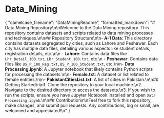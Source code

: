 # Data_Mining
{
  "camelcase_filename": "DataMiningReadme",
  "formatted_markdown": "# Data Mining Repository\n\nWelcome to the Data Mining repository. This repository contains datasets and scripts related to data mining processes and techniques.\n\n## Repository Structure\n\n- **A-1 Data**: This directory contains datasets segregated by cities, such as Lahore and Peshawar. Each city has multiple data files, detailing various aspects like student details, registration details, etc.\n\n  - **Lahore**: Contains data files like `Lhr_Detail_100.txt`, `Lhr_Student_100.txt`, etc.\n  - **Peshawar**: Contains data files like `BS_P_100_Reg.txt`, `BS_P_100_Student.txt`, etc.\n\n- **Data Processing.ipynb**: A Jupyter notebook that likely contains Python scripts for processing the datasets.\n\n- **Female.txt**: A dataset or list related to female entities.\n\n- **PakistanCitiesList.txt**: A list of cities in Pakistan.\n\n## Getting Started\n\n1. Clone the repository to your local machine.\n2. Navigate to the desired directory to access the datasets.\n3. If you wish to run the scripts, ensure you have Jupyter Notebook installed and open `Data Processing.ipynb`.\n\n## Contribution\n\nFeel free to fork this repository, make changes, and submit pull requests. Any contributions, big or small, are welcomed and appreciated!\n"
}